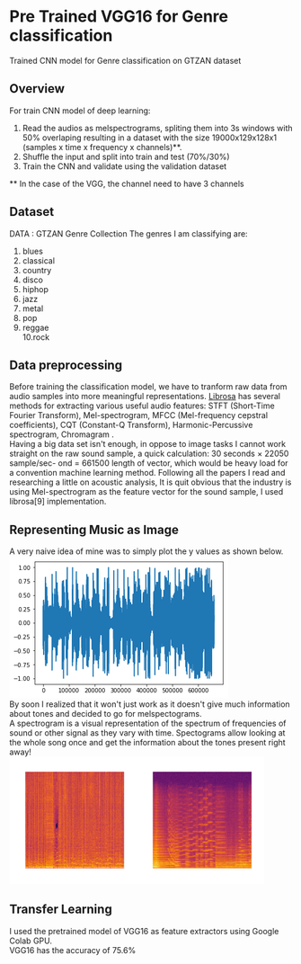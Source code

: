 # Pre Trained VGG16 for Genre classification
Trained CNN model for Genre classification on GTZAN dataset 
## Overview
For train CNN model of deep learning:

1. Read the audios as melspectrograms, spliting them into 3s windows with 50% overlaping resulting in a dataset with the size 19000x129x128x1 (samples x time x frequency x channels)**.
2. Shuffle the input and split into train and test (70%/30%)
3. Train the CNN and validate using the validation dataset

** In the case of the VGG, the channel need to have 3 channels
## Dataset
DATA : GTZAN Genre Collection
The genres I am classifying are:
1. blues<br>
2. classical<br>
3. country<br>
4. disco <br>
5. hiphop<br>
6. jazz<br>
7. metal<br>
8. pop<br>
9. reggae<br>
10.rock<br>
## Data preprocessing
Before training the classification model, we have to tranform raw data from audio samples into more meaningful representations. [Librosa](https://github.com/librosa/librosa) has several methods for extracting various useful audio features: STFT (Short-Time Fourier Transform), Mel-spectrogram, MFCC (Mel-frequency cepstral coefficients), CQT (Constant-Q Transform), Harmonic-Percussive spectrogram, Chromagram .<br>
Having a big data set isn't enough, in oppose to image tasks I cannot work straight on the raw sound sample, a quick calculation: 30 seconds × 22050 sample/sec- ond = 661500 length of vector, which would be heavy load for a convention machine learning method.
Following all the papers I read and researching a little on acoustic analysis, It is quit obvious that the industry is using Mel-spectrogram as the feature vector for the sound sample, I used librosa[9] implementation.
## Representing Music as Image
A very naive idea of mine was to simply plot the y values as shown below. <br>
<img src="imgs/index.png"> <br>
By soon I realized that it won't just work as it doesn't give much information about tones and decided to go for melspectograms. <br>
A spectrogram is a visual representation of the spectrum of frequencies of sound or other signal as they vary with time. Spectograms allow looking at the whole song once and get the information about the tones present right away! <br>
<img src="imgs/pop.png" width=45% title="POP"><img src="imgs/classical.png" width=45% title="CLASSICAL"> <br>

## Transfer Learning
I used the pretrained model of VGG16 as feature extractors using Google Colab GPU. <br>
VGG16 has the accuracy of 75.6% <br>


